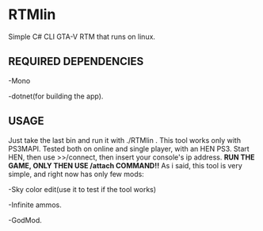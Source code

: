 # RTMlin
Simple C# CLI GTA-V RTM that runs on linux.
## REQUIRED DEPENDENCIES
-Mono

-dotnet(for building the app).
## USAGE
Just take the last bin and run it with ./RTMlin . This tool works only with PS3MAPI. Tested both on online and single player, with an HEN PS3.
Start HEN, then use >>/connect, then insert your console's ip address. **RUN THE GAME, ONLY THEN USE /attach COMMAND!!**
As i said, this tool is very simple, and right now has only few mods:

-Sky color edit(use it to test if the tool works)

-Infinite ammos.

-GodMod.


